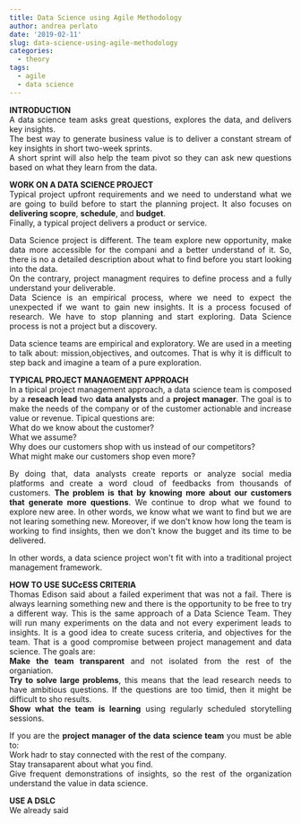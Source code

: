 ```yaml
---
title: Data Science using Agile Methodology
author: andrea perlato
date: '2019-02-11'
slug: data-science-using-agile-methodology
categories:
  - theory
tags:
  - agile
  - data science
---
```


<style>
body {
text-align: justify}
</style>

**INTRODUCTION** </br>
A data science team asks great questions, explores the data, and delivers key insights. </br>
The best way to generate business value is to deliver a constant stream of key insights in short two-week sprints. </br>
A short sprint will also help the team pivot so they can ask new questions based on what they learn from the data. </br>

**WORK ON A DATA SCIENCE PROJECT** </br>
Typical project upfront requirements and we need to understand what we are going to build before to start the planning project. It also focuses on **delivering scopre**, **schedule**, and **budget**. </br> Finally, a typical project delivers a product or service. </br>

Data Science project is different. The team explore new opportunity, make data more accessible for the compani and a better understand of it.
So, there is no a detailed description about what to find before you start looking into the data. </br>
On the contrary, project managment requires to define process and a fully understand your deliverable. </br>
Data Science is an empirical process, where we need to expect the unexpected if we want to gain new insights. It is a process focused of research. We have to stop planning and start exploring. Data Science process is not a project but a discovery. </br>

Data science teams are empirical and exploratory. We are used in a meeting to talk about: mission,objectives, and outcomes. That is why it is difficult to step back and imagine a team of a pure exploration. </br>


**TYPICAL PROJECT MANAGEMENT APPROACH** </br>
In a tipical project management approach, a data science team is composed by a **reseach lead** two **data analysts** and a **project manager**. The goal is to make the needs of the company or of the customer actionable and increase value or revenue. Tipical questions are:</br>
What do we know about the customer? </br>
What we assume? </br>
Why does our customers shop with us instead of our competitors? </br>
What might make our customers shop even more? </br>

By doing that, data analysts create reports or analyze social media platforms and create a word cloud of feedbacks from thousands of customers.
**The problem is that by knowing more about our customers that generate more questions**. We continue to drop what we found to explore new aree.
In other words, we know what we want to find but we are not learing something new.
Moreover, if we don't know how long the team is working to find insights, then we don't know the bugget and its time to be delivered.

In other words, a data science project won't fit with into a traditional project management framework. </br>


**HOW TO USE SUCcESS CRITERIA** </br>
Thomas Edison said about a failed experiment that was not a fail. There is always learning something new and there is the opportunity to be free to try a different way. This is the same approach of a Data Science Team. They will run many experiments on the data and not every experiment leads to insights.
It is a good idea to create sucess criteria, and objectives for the team. That is a good compromise between project management and data science.
The goals are: </br>
**Make the team transparent** and not isolated from the rest of the organiation. </br>
**Try to solve large problems**, this means that the lead research needs to have ambitious questions. If the questions are too timid, then it might be difficult to sho results. </br>
**Show what the team is learning** using regularly scheduled storytelling sessions. </br>

If you are the **project manager of the data science team** you must be able to: </br>
Work hadr to stay connected with the rest of the company. </br>
Stay transaparent about what you find. </br>
Give frequent demonstrations of insights, so the rest of the organization understand the value in data science. </br>


**USE A DSLC** </br>
We already said















































